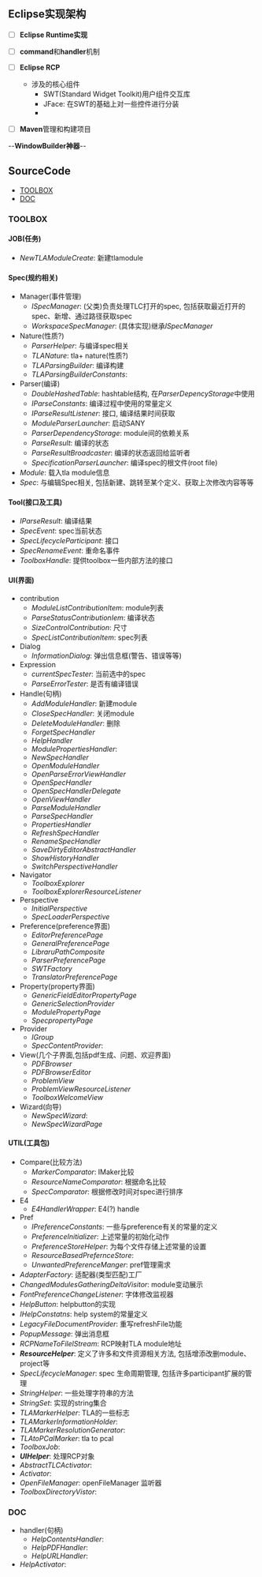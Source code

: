 ## Eclipse实现架构

- [ ] **Eclipse Runtime实现**

- [ ] **command**和**handler**机制

- [ ] **Eclipse RCP**
  - 涉及的核心组件
    - SWT(Standard Widget Toolkit)用户组件交互库
    - JFace: 在SWT的基础上对一些控件进行分装
    - 

- [ ] **Maven**管理和构建项目

--**WindowBuilder神器**--

## SourceCode

- [TOOLBOX](###TOOLBOX)
- [DOC](###DOC)

### TOOLBOX

#### JOB(任务)

- *NewTLAModuleCreate*: 新建tlamodule

#### Spec(规约相关)

- Manager(事件管理)
  - *ISpecManager*: (父类)负责处理TLC打开的spec, 包括获取最近打开的spec、新增、通过路径获取spec
  - *WorkspaceSpecManager*: (具体实现)继承*ISpecManager*
- Nature(性质?)
  - *ParserHelper*: 与编译spec相关
  - *TLANature*: tla+ nature(性质?)
  - *TLAParsingBuilder*: 编译构建
  - *TLAParsingBuilderConstants*:
- Parser(编译)
  - *DoubleHashedTable*: hashtable结构, 在*ParserDepencyStorage*中使用
  - *IParseConstants*: 编译过程中使用的常量定义
  - *IParseResultListener*: 接口, 编译结果时间获取
  - *ModuleParserLauncher*: 启动SANY
  - *ParserDependencyStorage*: module间的依赖关系
  - *ParseResult*: 编译的状态
  - *ParseResultBroadcaster*: 编译的状态返回给监听者
  - *SpecificationParserLauncher*: 编译spec的根文件(root file)
- *Module*: 载入tla module信息
- *Spec*: 与编辑Spec相关, 包括新建、跳转至某个定义、获取上次修改内容等等
  
#### Tool(接口及工具)

  - *IParseResult*: 编译结果
  - *SpecEvent*: spec当前状态
  - *SpecLifecycleParticipant*: 接口
  - *SpecRenameEvent*: 重命名事件
  - *ToolboxHandle*: 提供toolbox一些内部方法的接口

#### UI(界面)

- contribution
  - *ModuleListContributionItem*: module列表
  - *ParseStatusContributionIem*: 编译状态
  - *SizeControlContribution*: 尺寸
  - *SpecListContributionItem*: spec列表
- Dialog
  - *InformationDialog*: 弹出信息框(警告、错误等等)
- Expression
  - *currentSpecTester*: 当前选中的spec
  - *ParseErrorTester*: 是否有编译错误
- Handle(句柄)
  - *AddModuleHandler*: 新建module
  - *CloseSpecHandler*: 关闭module
  - *DeleteModuleHandler*: 删除
  - *ForgetSpecHandler*
  - *HelpHandler*
  - *ModulePropertiesHandler*:
  - *NewSpecHandler*
  - *OpenModuleHandler*
  - *OpenParseErrorViewHandler*
  - *OpenSpecHandler*
  - *OpenSpecHandlerDelegate*
  - *OpenViewHandler*
  - *ParseModuleHandler*
  - *ParseSpecHandler*
  - *PropertiesHandler*
  - *RefreshSpecHandler*
  - *RenameSpecHandler*
  - *SaveDirtyEditorAbstractHandler*
  - *ShowHistoryHandler*
  - *SwitchPerspectiveHandler*
- Navigator
  - *ToolboxExplorer*
  - *ToolboxExplorerResourceListener*
- Perspective
  - *InitialPerspective*
  - *SpecLoaderPerspective*
- Preference(preference界面)
  - *EditorPreferencePage*
  - *GeneralPreferencePage*
  - *LibraruPathComposite*
  - *ParserPreferencePage*
  - *SWTFactory*
  - *TranslatorPreferencePage*
- Property(property界面)
  - *GenericFieldEditorPropertyPage*
  - *GenericSelectionProvider*
  - *ModulePropertyPage*
  - *SpecpropertyPage*
- Provider
  - *IGroup*
  - *SpecContentProvider*:
- View(几个子界面,包括pdf生成、问题、欢迎界面)
  - *PDFBrowser*
  - *PDFBrowserEditor*
  - *ProblemView*
  - *ProblemViewResourceListener*
  - *ToolboxWelcomeView*
- Wizard(向导)
  - *NewSpecWizard*:
  - *NewSpecWizardPage*

#### UTIL(工具包)

  - Compare(比较方法)
    - *MarkerComparator*: IMaker比较
    - *ResourceNameComparator*: 根据命名比较
    - *SpecComparator*: 根据修改时间对spec进行排序
  - E4
    - *E4HandlerWrapper*: E4(?) handle 
  - Pref
    - *IPreferenceConstants*: 一些与preference有关的常量的定义
    - *PreferenceInitializer*: 上述常量的初始化动作
    - *PreferenceStoreHelper*: 为每个文件存储上述常量的设置
    - *ResourceBasedPrefernceStore*: 
    - *UnwantedPreferenceManger*: pref管理需求
  - *AdapterFactory*: 适配器(类型匹配)工厂
  - *ChangedModulesGatheringDeltaVisitor*: module变动展示
  - *FontPreferenceChangeListener*: 字体修改监视器
  - *HelpButton*: helpbutton的实现
  - *IHelpConstatns*: help system的常量定义
  - *LegacyFileDocumentProvider*: 重写refreshFile功能
  - *PopupMessage*: 弹出消息框
  - *RCPNameToFilelStream*: RCP映射TLA module地址
  - ***ResourceHelper***: 定义了许多和文件资源相关方法, 包括增添改删module、project等
  - *SpecLifecycleManager*: spec 生命周期管理, 包括许多participant扩展的管理
  - *StringHelper*: 一些处理字符串的方法
  - *StringSet*: 实现的string集合
  - *TLAMarkerHelper*: TLA的一些标志
  - *TLAMarkerInformationHolder*: 
  - *TLAMarkerResolutionGenerator*: 
  - *TLAtoPCalMarker*: tla to pcal
  - *ToolboxJob*: 
  - ***UIHelper***: 处理RCP对象
- *AbstractTLCActivator*:
- *Activator*:
- *OpenFileManager*: openFileManager 监听器
- *ToolboxDirectoryVistor*:
  
### DOC

- handler(句柄)
  - *HelpContentsHandler*: 
  - *HelpPDFHandler*: 
  - *HelpURLHandler*: 
- *HelpActivator*: